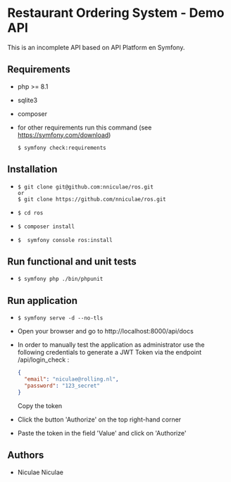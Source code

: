 # Restaurant Ordering System - Demo API

This is an incomplete API based on API Platform en Symfony.

## Requirements

- php >= 8.1
- sqlite3
- composer
- for other requirements run this command (see https://symfony.com/download)

  ```console
  $ symfony check:requirements
  ```

## Installation

- ```console
  $ git clone git@github.com:nniculae/ros.git
  or
  $ git clone https://github.com/nniculae/ros.git
  ```
- ```console
  $ cd ros
  ```
- ```console
  $ composer install
  ```
- ```console
  $  symfony console ros:install
  ```

## Run functional and unit tests

- ```console
  $ symfony php ./bin/phpunit
  ```

## Run application

- ```console
  $ symfony serve -d --no-tls
  ```
- Open your browser and go to http://localhost:8000/api/docs
- In order to manually test the application as administrator
  use the following credentials to generate a JWT Token via the endpoint /api/login_check :

  ```json
  {
    "email": "niculae@rolling.nl",
    "password": "123_secret"
  }
  ```

  Copy the token

- Click the button 'Authorize' on the top right-hand corner
- Paste the token in the field 'Value' and click on 'Authorize'

## Authors

- Niculae Niculae
